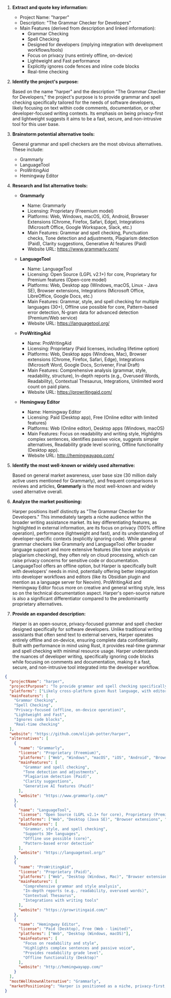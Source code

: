 1.  **Extract and quote key information:**

    *   Project Name: "harper"
    *   Description: "The Grammar Checker for Developers"
    *   Main Features (derived from description and linked information):
        *   Grammar Checking
        *   Spell Checking
        *   Designed for developers (implying integration with development workflows/tools)
        *   Focus on privacy (runs entirely offline, on-device)
        *   Lightweight and Fast performance
        *   Explicitly ignores code fences and inline code blocks
        *   Real-time checking

2.  **Identify the project's purpose:**

    Based on the name "harper" and the description "The Grammar Checker for Developers," the project's purpose is to provide grammar and spell checking specifically tailored for the needs of software developers, likely focusing on text within code comments, documentation, or other developer-focused writing contexts. Its emphasis on being privacy-first and lightweight suggests it aims to be a fast, secure, and non-intrusive tool for this user base.

3.  **Brainstorm potential alternative tools:**

    General grammar and spell checkers are the most obvious alternatives. These include:
    *   Grammarly
    *   LanguageTool
    *   ProWritingAid
    *   Hemingway Editor

4.  **Research and list alternative tools:**

    *   **Grammarly**
        *   Name: Grammarly
        *   Licensing: Proprietary (Freemium model)
        *   Platforms: Web, Windows, macOS, iOS, Android, Browser Extensions (Chrome, Firefox, Safari, Edge), Integrations (Microsoft Office, Google Workspace, Slack, etc.)
        *   Main Features: Grammar and spell checking, Punctuation checks, Tone detection and adjustments, Plagiarism detection (Paid), Clarity suggestions, Generative AI features (Paid)
        *   Website URL: https://www.grammarly.com/

    *   **LanguageTool**
        *   Name: LanguageTool
        *   Licensing: Open Source (LGPL v2.1+) for core, Proprietary for Premium features (Open-core model)
        *   Platforms: Web, Desktop app (Windows, macOS, Linux - Java SE), Browser extensions, Integrations (Microsoft Office, LibreOffice, Google Docs, etc.)
        *   Main Features: Grammar, style, and spell checking for multiple languages (30+), Offline use possible for core, Pattern-based error detection, N-gram data for advanced detection (Premium/Web service)
        *   Website URL: https://languagetool.org/

    *   **ProWritingAid**
        *   Name: ProWritingAid
        *   Licensing: Proprietary (Paid licenses, including lifetime option)
        *   Platforms: Web, Desktop apps (Windows, Mac), Browser extensions (Chrome, Firefox, Safari, Edge), Integrations (Microsoft Word, Google Docs, Scrivener, Final Draft)
        *   Main Features: Comprehensive analysis (grammar, style, readability, structure), In-depth reports (e.g., Overused Words, Readability), Contextual Thesaurus, Integrations, Unlimited word count on paid plans.
        *   Website URL: https://prowritingaid.com/

    *   **Hemingway Editor**
        *   Name: Hemingway Editor
        *   Licensing: Paid (Desktop app), Free (Online editor with limited features)
        *   Platforms: Web (Online editor), Desktop apps (Windows, macOS)
        *   Main Features: Focus on readability and writing style, Highlights complex sentences, identifies passive voice, suggests simpler alternatives, Readability grade level scoring, Offline functionality (Desktop app).
        *   Website URL: http://hemingwayapp.com/

5.  **Identify the most well-known or widely used alternative:**

    Based on general market awareness, user base size (30 million daily active users mentioned for Grammarly), and frequent comparisons in reviews and articles, **Grammarly** is the most well-known and widely used alternative overall.

6.  **Analyze the market positioning:**

    Harper positions itself distinctly as "The Grammar Checker for Developers." This immediately targets a niche audience within the broader writing assistance market. Its key differentiating features, as highlighted in external information, are its focus on privacy (100% offline operation), performance (lightweight and fast), and its understanding of developer-specific contexts (explicitly ignoring code). While general grammar checkers like Grammarly and LanguageTool offer broader language support and more extensive features (like tone analysis or plagiarism checking), they often rely on cloud processing, which can raise privacy concerns for sensitive code or documentation. LanguageTool offers an offline option, but Harper is specifically built with developers' needs in mind, potentially offering better integration into developer workflows and editors (like its Obsidian plugin and mention as a language server for Neovim). ProWritingAid and Hemingway Editor focus more on creative and general writing style, less so on the technical documentation aspect. Harper's open-source nature is also a significant differentiator compared to the predominantly proprietary alternatives.

7.  **Provide an expanded description:**

    Harper is an open-source, privacy-focused grammar and spell checker designed specifically for software developers. Unlike traditional writing assistants that often send text to external servers, Harper operates entirely offline and on-device, ensuring complete data confidentiality. Built with performance in mind using Rust, it provides real-time grammar and spell checking with minimal resource usage. Harper understands the nuances of developer writing, specifically ignoring code blocks while focusing on comments and documentation, making it a fast, secure, and non-intrusive tool integrated into the developer workflow.

```json
{
  "projectName": "harper",
  "projectPurpose": "To provide grammar and spell checking specifically tailored for software developers, focusing on privacy, performance, and integration into developer workflows.",
  "platforms": ["Likely cross-platform given Rust language, with editor-specific integrations (e.g., Obsidian, Neovim)"],
  "mainFeatures": [
    "Grammar Checking",
    "Spell Checking",
    "Privacy-focused (offline, on-device operation)",
    "Lightweight and Fast",
    "Ignores code blocks",
    "Real-time checking"
  ],
  "website": "https://github.com/elijah-potter/harper",
  "alternatives": [
    {
      "name": "Grammarly",
      "license": "Proprietary (Freemium)",
      "platforms": ["Web", "Windows", "macOS", "iOS", "Android", "Browser Extensions", "Integrations (Microsoft Office, Google Workspace, etc.)"],
      "mainFeatures": [
        "Grammar and spell checking",
        "Tone detection and adjustments",
        "Plagiarism detection (Paid)",
        "Clarity suggestions",
        "Generative AI features (Paid)"
      ],
      "website": "https://www.grammarly.com/"
    },
    {
      "name": "LanguageTool",
      "license": "Open Source (LGPL v2.1+ for core), Proprietary (Premium)",
      "platforms": ["Web", "Desktop (Java SE)", "Browser extensions", "Integrations (Microsoft Office, Google Docs, etc.)"],
      "mainFeatures": [
        "Grammar, style, and spell checking",
        "Supports 30+ languages",
        "Offline use possible (core)",
        "Pattern-based error detection"
      ],
      "website": "https://languagetool.org/"
    },
    {
      "name": "ProWritingAid",
      "license": "Proprietary (Paid)",
      "platforms": ["Web", "Desktop (Windows, Mac)", "Browser extensions", "Integrations (Microsoft Word, Google Docs, Scrivener, etc.)"],
      "mainFeatures": [
        "Comprehensive grammar and style analysis",
        "In-depth reports (e.g., readability, overused words)",
        "Contextual Thesaurus",
        "Integrations with writing tools"
      ],
      "website": "https://prowritingaid.com/"
    },
    {
      "name": "Hemingway Editor",
      "license": "Paid (Desktop), Free (Web - limited)",
      "platforms": ["Web", "Desktop (Windows, macOS)"],
      "mainFeatures": [
        "Focus on readability and style",
        "Highlights complex sentences and passive voice",
        "Provides readability grade level",
        "Offline functionality (Desktop)"
      ],
      "website": "http://hemingwayapp.com/"
    }
  ],
  "mostWellKnownAlternative": "Grammarly",
  "marketPositioning": "Harper is positioned as a niche, privacy-first, and high-performance grammar and spell checker specifically for the developer community. It differentiates itself from broader consumer-focused tools like Grammarly and LanguageTool by prioritizing on-device operation for data privacy and tailoring its functionality to the technical writing context of developers, such as ignoring code blocks. Its open-source nature further appeals to this audience, offering transparency and extensibility compared to predominantly proprietary alternatives. While other tools offer wider language support and more extensive stylistic analysis, Harper focuses on providing core grammar and spell checking efficiently and securely within the developer workflow."
}
```